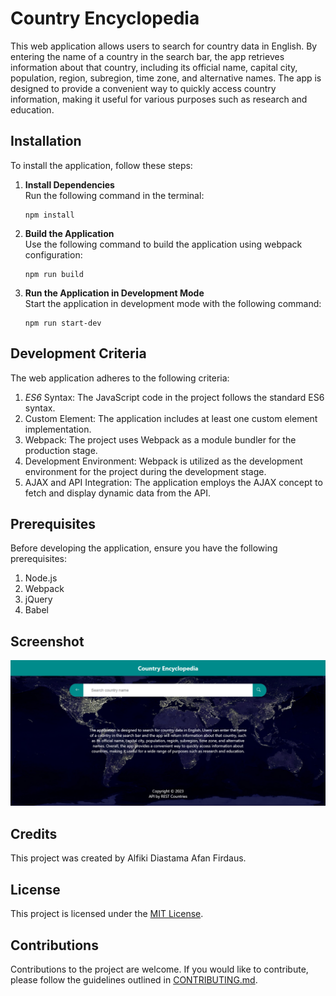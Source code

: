 # Country Encyclopedia

This web application allows users to search for country data in English. By entering the name of a country in the search bar, the app retrieves information about that country, including its official name, capital city, population, region, subregion, time zone, and alternative names. The app is designed to provide a convenient way to quickly access country information, making it useful for various purposes such as research and education.

## Installation

To install the application, follow these steps:

1. **Install Dependencies**  
   Run the following command in the terminal:  
   ```
   npm install
   ```

2. **Build the Application**  
   Use the following command to build the application using webpack configuration:  
   ```
   npm run build
   ```

3. **Run the Application in Development Mode**  
   Start the application in development mode with the following command:  
   ```
   npm run start-dev
   ```

## Development Criteria

The web application adheres to the following criteria:

1. _ES6_ Syntax: The JavaScript code in the project follows the standard ES6 syntax.
2. Custom Element: The application includes at least one custom element implementation.
3. Webpack: The project uses Webpack as a module bundler for the production stage.
4. Development Environment: Webpack is utilized as the development environment for the project during the development stage.
5. AJAX and API Integration: The application employs the AJAX concept to fetch and display dynamic data from the API.

## Prerequisites

Before developing the application, ensure you have the following prerequisites:

1. Node.js
2. Webpack
3. jQuery
4. Babel

## Screenshot

![Web Screenshot](https://github.com/alfikiafan/Country-Encyclopedia/blob/master/img/app_screenshot.png)

## Credits

This project was created by Alfiki Diastama Afan Firdaus. 

## License

This project is licensed under the [MIT License](https://opensource.org/licenses/MIT).

## Contributions

Contributions to the project are welcome. If you would like to contribute, please follow the guidelines outlined in [CONTRIBUTING.md](https://github.com/alfikiafan/Country-Encyclopedia/blob/master/CONTRIBUTING.md).